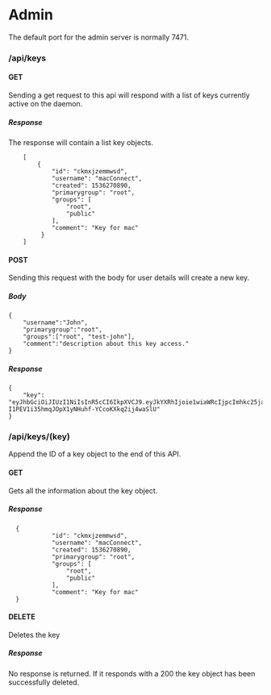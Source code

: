 # Admin
The default port for the admin server is normally 7471.
### /api/keys
#### GET
Sending a get request to this api will respond with a list of keys currently active on the daemon.
##### Response
The response will contain a list key objects.

        [
            {
                "id": "ckmxjzemmwsd",
                "username": "macConnect",
                "created": 1536270890,
                "primarygroup": "root",
                "groups": [
                    "root",
                    "public"
                ],
                "comment": "Key for mac"
             }
        ]

#### POST
Sending this request with the body for user details will create a new key.
##### Body
    {
        "username":"John",
        "primarygroup":"root",
        "groups":["root", "test-john"],
        "comment":"description about this key access."
    }
##### Response
    {
        "key": "eyJhbGciOiJIUzI1NiIsInR5cCI6IkpXVCJ9.eyJkYXRhIjoie1wiaWRcIjpcImhkc25jaHppeGx3Z1wiLFwidXNlcm5hbWVcIjpcIkpvaG5cIixcImNyZWF0ZWRcIjoxNTM2NzkwNzc3LFwicHJpbWFyeWdyb3VwXCI6XCJyb290XCIsXCJncm91cHNcIjpbXCJyb290XCIsXCJ0ZXN0LWpvaG5cIixcInB1YmxpY1wiXSxcImNvbW1lbnRcIjpcImRlc2NyaXB0aW9uIGFib3V0IHRoaXMga2V5IGFjY2Vzcy5cIn0iLCJzYWx0IjoiUnJBdVliaDA2OXpjR0ZyN2dvSXVhV0RKcjdxamRGQ3MyVk1zUU9YOU5kQT0ifQ.h-I1PEV1i35hmqJOpX1yNHuhf-YCcoKXkq2ij4waSlU"
    }
### /api/keys/(key)
Append the ID of a key object to the end of this API.
#### GET
Gets all the information about the key object.
##### Response
      {
                "id": "ckmxjzemmwsd",
                "username": "macConnect",
                "created": 1536270890,
                "primarygroup": "root",
                "groups": [
                    "root",
                    "public"
                ],
                "comment": "Key for mac"
      }
#### DELETE
Deletes the key
##### Response
No response is returned. If it responds with a 200 the key object has been successfully deleted.